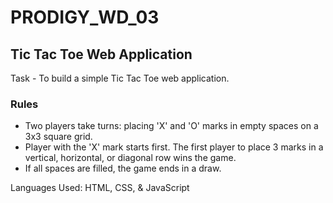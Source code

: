 # PRODIGY_WD_03
## Tic Tac Toe Web Application


<p> Task - To build a simple Tic Tac Toe web application.</p>

### Rules

- Two players take turns: placing 'X' and 'O' marks in empty spaces on a 3x3 square grid.
- Player with the 'X' mark starts first. The first player to place 3 marks in a vertical, horizontal, or diagonal row wins the game.
- If all spaces are filled, the game ends in a draw.


<p> Languages Used: HTML, CSS, & JavaScript </p>



